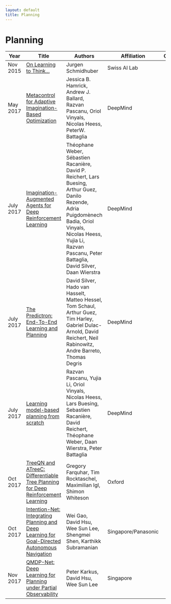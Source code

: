 ```yaml
---
layout: default
title: Planning
---
```


# Planning

| Year | Title | Authors | Affiliation | Code | Other |
| --- | --- | --- | --- | --- | --- |
| Nov 2015 | [On Learning to Think...](papers/learning_to_think.pdf "This paper addresses the general problem of reinforcement learning (RL) in partially observable environments. In 2013, our large RL recurrent neural networks (RNNs) learned from scratch to drive simulated cars from high-dimensional video input. However, real brains are more powerful in many ways. In particular, they learn a predictive model of their initially unknown environment, and somehow use it for abstract (e.g., hierarchical) planning and reasoning. Guided by algorithmic information theory, we describe RNN-based AIs (RNNAIs) designed to do the same. Such an RNNAI can be trained on never-ending sequences of tasks, some of them provided by the user, others invented by the RNNAI itself in a curious, playful fashion, to improve its RNN-based world model. Unlike our previous model-building RNN-based RL machines dating back to 1990, the RNNAI learns to actively query its model for abstract reasoning and planning and decision making, essentially “learning to think.” The basic ideas of this report can be applied to many other cases where one RNN-like system exploits the algorithmic information content of another. They are taken from a grant proposal submitted in Fall 2014, and also explain concepts such as “mirror neurons.” Experimental results will be described in separate papers.") | Jurgen Schmidhuber | Swiss AI Lab | | |
| May 2017 | [Metacontrol for Adaptive Imagination-Based Optimization](papers/metacontrol_imagination.pdf "Many machine learning systems are built to solve the hardest examples of a particular task, which often makes them large and expensive to run—especially with respect to the easier examples, which might require much less computation. For an agent with a limited computational budget, this “one-size-fits-all” approach may result in the agent wasting valuable computation on easy examples, while not spending enough on hard examples. Rather than learning a single, fixed policy for solving all instances of a task, we introduce a metacontroller which learns to optimize a sequence of “imagined” internal simulations over predictive models of the world in order to construct a more informed, and more economical, solution. The metacontroller component is a model-free reinforcement learning agent, which decides both how many iterations of the optimization procedure to run, as well as which model to consult on each iteration. The models (which we call “experts”) can be state transition models, action-value functions, or any other mechanism that provides information useful for solving the task, and can be learned on-policy or off-policy in parallel with the metacontroller. When the metacontroller, controller, and experts were trained with “interaction networks” (Battaglia et al., 2016) as expert models, our approach was able to solve a challenging decision-making problem under complex non-linear dynamics. The metacontroller learned to adapt the amount of computation it performed to the difficulty of the task, and learned how to choose which experts to consult by factoring in both their reliability and individual computational resource costs. This allowed the metacontroller to achieve a lower overall cost (task loss plus computational cost) than more traditional fixed policy approaches. These results demonstrate that our approach is a powerful framework for using rich forward models for efficient model-based reinforcement learning.") | Jessica B. Hamrick, Andrew J. Ballard, Razvan Pascanu, Oriol Vinyals, Nicolas Heess, PeterW. Battaglia | DeepMind | | |
| July 2017 | [Imagination-Augmented Agents for Deep Reinforcement Learning](papers/imagination_augmented_agents.pdf "We introduce Imagination-Augmented Agents (I2As), a novel architecture for deep reinforcement learning combining model-free and model-based aspects. In contrast to most existing model-based reinforcement learning and planning methods, which prescribe how a model should be used to arrive at a policy, I2As learn to interpret predictions from a learned environment model to construct implicit plans in arbitrary ways, by using the predictions as additional context in deep policy networks. I2As show improved data efficiency, performance, and robustness to model misspecification compared to several baselines.") | Théophane Weber, Sébastien Racanière, David P. Reichert, Lars Buesing, Arthur Guez, Danilo Rezende, Adria Puigdomènech Badia, Oriol Vinyals, Nicolas Heess, Yujia Li, Razvan Pascanu, Peter Battaglia, David Silver, Daan Wierstra | DeepMind | | |
| July 2017 | [The Predictron: End-To-End Learning and Planning](papers/predictron.pdf "One of the key challenges of artificial intelligence is to learn models that are effective in the context of planning. In this document we introduce the predictron architecture. The predictron consists of a fully abstract model, represented by a Markov reward process, that can be rolled forward multiple “imagined” planning steps. Each forward pass of the predictron accumulates internal rewards and values over multiple planning depths. The predictron is trained end-toend so as to make these accumulated values accurately approximate the true value function. We applied the predictron to procedurally generated random mazes and a simulator for the game of pool. The predictron yielded significantly more accurate predictions than conventional deep neural network architectures.") | David Silver, Hado van Hasselt, Matteo Hessel, Tom Schaul, Arthur Guez, Tim Harley, Gabriel Dulac-Arnold, David Reichert, Neil Rabinowitz, Andre Barreto, Thomas Degris | DeepMind | | |
| July 2017 | [Learning model-based planning from scratch](papers/learning_model_based_planning_from_scratch.pdf "Conventional wisdom holds that model-based planning is a powerful approach to sequential decision-making. It is often very challenging in practice, however, because while a model can be used to evaluate a plan, it does not prescribe how to construct a plan. Here we introduce the “Imagination-based Planner”, the first model-based, sequential decision-making agent that can learn to construct, evaluate, and execute plans. Before any action, it can perform a variable number of imagination steps, which involve proposing an imagined action and evaluating it with its model-based imagination. All imagined actions and outcomes are aggregated, iteratively, into a “plan context” which conditions future real and imagined actions. The agent can even decide how to imagine: testing out alternative imagined actions, chaining sequences of actions together, or building a more complex “imagination tree” by navigating flexibly among the previously imagined states using a learned policy. And our agent can learn to plan economically, jointly optimizing for external rewards and computational costs associated with using its imagination. We show that our architecture can learn to solve a challenging continuous control problem, and also learn elaborate planning strategies in a discrete maze-solving task. Our work opens a new direction toward learning the components of a model-based planning system and how to use them.") | Razvan Pascanu, Yujia Li, Oriol Vinyals, Nicolas Heess, Lars Buesing, Sebastien Racanière, David Reichert, Théophane Weber, Daan Wierstra, Peter Battaglia | DeepMind | | |
| Oct 2017 | [TreeQN and ATreeC: Differentiable Tree Planning for Deep Reinforcement Learning](papers/treeqn_and_atreec.pdf "Combining deep model-free reinforcement learning with on-line planning is a promising approach to building on the successes of deep RL. On-line planning with look-ahead trees has proven successful in environments where transition models are known a priori. However, in complex environments where transition models need to be learned from data, the deficiencies of learned models have limited their utility for planning. To address these challenges, we propose TreeQN, a differentiable, recursive, tree-structured model that serves as a drop-in replacement for any value function network in deep RL with discrete actions. TreeQN dynamically constructs a tree by recursively applying a transition model in a learned abstract state space and then aggregating predicted rewards and state-values using a tree backup to estimate Q-values. We also propose ATreeC, an actor-critic variant that augments TreeQN with a softmax layer to form a stochastic policy network. Both approaches are trained end-to-end, such that the learned model is optimised for its actual use in the planner. We show that TreeQN and ATreeC outperform n-step DQN and A2C on a box-pushing task, as well as n-step DQN and value prediction networks (Oh et al., 2017) on multiple Atari games, with deeper trees often outperforming shallower ones. We also present a qualitative analysis that sheds light on the trees learned by TreeQN.") | Gregory Farquhar, Tim Rocktaschel, Maximilian Igl, Shimon Whiteson | Oxford | | |
| Oct 2017 | [Intention-Net: Integrating Planning and Deep Learning for Goal-Directed Autonomous Navigation](papers/intention_net.pdf "How can a delivery robot navigate reliably to a destination in a new office building, with minimal prior information? To tackle this challenge, this paper introduces a two-level hierarchical approach, which integrates model-free deep learning and model-based path planning. At the low level, a neural-network motion controller, called the intention-net, is trained end-to-end to provide robust local navigation. The intention-net maps images from a single monocular camera and “intentions” directly to robot controls. At the high level, a path planner uses a crude map, e.g., a 2-D floor plan, to compute a path from the robot’s current location to the goal. The planned path provides intentions to the intention-net. Preliminary experiments suggest that the learned motion controller is robust against perceptual uncertainty and by integrating with a path planner, it generalizes effectively to new environments and goals.") | Wei Gao, David Hsu, Wee Sun Lee, Shengmei Shen, Karthikk Subramanian | Singapore/Panasonic | | |
| Nov 2017 | [QMDP-Net: Deep Learning for Planning under Partial Observability](papers/qmdp_net.pdf "This paper introduces the QMDP-net, a neural network architecture for planning under partial observability. The QMDP-net combines the strengths of model-free learning and model-based planning. It is a recurrent policy network, but it represents a policy for a parameterized set of tasks by connecting a model with a planning algorithm that solves the model, thus embedding the solution structure of planning in a network learning architecture. The QMDP-net is fully differentiable and allows for end-to-end training. We train a QMDPnet on different tasks so that it can generalize to new ones in the parameterized task set and “transfer” to other similar tasks beyond the set. In preliminary experiments, QMDP-net showed strong performance on several robotic tasks in simulation. Interestingly, while QMDP-net encodes the QMDP algorithm, it sometimes outperforms the QMDP algorithm in the experiments, as a result of end-to-end learning.") | Peter Karkus, David Hsu, Wee Sun Lee | Singapore | | |



